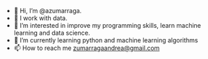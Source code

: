 - 👋 Hi, I’m @azumarraga. 
- 💞️ I work with data.
- 👀 I’m interested in improve my programming skills, learn machine learning and data science.
- 🌱 I’m currently learning python and machine learning algorithms
- 📫 How to reach me zumarragaandrea@gmail.com

<!---
azumarraga/azumarraga is a ✨ special ✨ repository because its `README.md` (this file) appears on your GitHub profile.
You can click the Preview link to take a look at your changes.
--->
